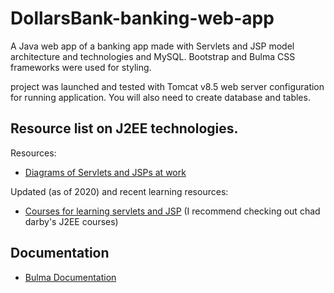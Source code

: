 # DollarsBank-banking-web-app
A Java web app of a banking app made with Servlets and JSP model architecture and technologies and MySQL. 
Bootstrap and Bulma CSS frameworks were used for styling.

project was launched and tested with Tomcat v8.5 web server configuration for running application. You will also need to create database and tables.


Resource list on J2EE technologies. 
---- 
Resources: 
- [Diagrams of Servlets and JSPs at work](http://www.kirkdorffer.com/jspspecs/jsp092.html#model)

Updated (as of 2020) and recent learning resources:
- [Courses for learning servlets and JSP](https://javarevisited.blogspot.com/2020/08/top-5-courses-to-learn-servlet-and-jsp.html) (I recommend checking out chad darby's J2EE courses)


Documentation
----
 - [Bulma Documentation](https://bulma.io/)
